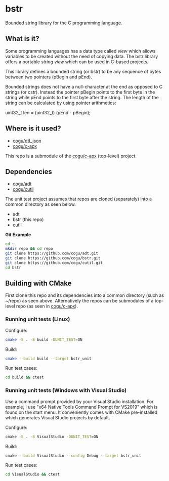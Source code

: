 # bstr
Bounded string library for the C programming language.

## What is it?

Some programming languages has a data type called *view* which allows
variables to be created without the need of copying data. The bstr library offers a portable *string view* which can be used in C-based projects.

This library defines a bounded string (or bstr) to be any sequence of bytes between two pointers (pBegin and pEnd).

Bounded strings does not have a null-character at the end as opposed to C strings (or cstr).
Instead the pointer pBegin points to the first byte in the string while pEnd points to the first byte after the string.
The length of the string can be calculated by using pointer arithmetics:

uint32_t len = (uint32_t) (pEnd - pBegin);

## Where is it used?

* [cogu/dtl_json](https://github.com/cogu/dtl_json)
* [cogu/c-apx](https://github.com/cogu/c-apx)

This repo is a submodule of the [cogu/c-apx](https://github.com/cogu/c-apx) (top-level) project.

## Dependencies

* [cogu/adt](https://github.com/cogu/adt)
* [cogu/cutil](https://github.com/cogu/cutil)

The unit test project assumes that repos are cloned (separately) into a common directory as seen below.

* adt
* bstr (this repo)
* cutil

**Git Example**

```bash
cd ~
mkdir repo && cd repo
git clone https://github.com/cogu/adt.git
git clone https://github.com/cogu/bstr.git
git clone https://github.com/cogu/cutil.git
cd bstr
```

## Building with CMake

First clone this repo and its dependencies into a common directory (such as ~/repo) as seen above. Alternatively the repos can be submodules of a top-level repo (as seen in [cogu/c-apx](https://github.com/cogu/c-apx)).

### Running unit tests (Linux)

Configure:

```sh
cmake -S . -B build -DUNIT_TEST=ON
```

Build:

```sh
cmake --build build --target bstr_unit
```

Run test cases:

```cmd
cd build && ctest
```

### Running unit tests (Windows with Visual Studio)

Use a command prompt provided by your Visual Studio installation.
For example, I use "x64 Native Tools Command Prompt for VS2019" which is found on the start menu.
It conveniently comes with CMake pre-installed which generates Visual Studio projects by default.

Configure:

```cmd
cmake -S . -B VisualStudio -DUNIT_TEST=ON
```

Build:

```cmd
cmake --build VisualStudio --config Debug --target bstr_unit
```

Run test cases:

```cmd
cd VisualStudio && ctest
```

